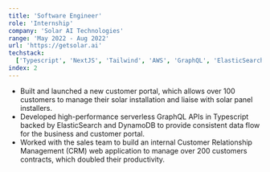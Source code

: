 ```yaml
---
title: 'Software Engineer'
role: 'Internship'
company: 'Solar AI Technologies'
range: 'May 2022 - Aug 2022'
url: 'https://getsolar.ai'
techstack:
  ['Typescript', 'NextJS', 'Tailwind', 'AWS', 'GraphQL', 'ElasticSearch']
index: 2
---
```


- Built and launched a new customer portal, which allows over 100 customers to manage their solar installation and liaise with solar panel installers.
- Developed high-performance serverless GraphQL APIs in Typescript backed by ElasticSearch and DynamoDB to provide consistent data flow for the business and customer portal.
- Worked with the sales team to build an internal Customer Relationship Management (CRM) web application to manage over 200 customers contracts, which doubled their productivity.
